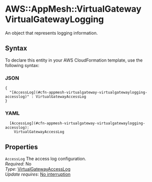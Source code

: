 # AWS::AppMesh::VirtualGateway VirtualGatewayLogging<a name="aws-properties-appmesh-virtualgateway-virtualgatewaylogging"></a>

An object that represents logging information\.

## Syntax<a name="aws-properties-appmesh-virtualgateway-virtualgatewaylogging-syntax"></a>

To declare this entity in your AWS CloudFormation template, use the following syntax:

### JSON<a name="aws-properties-appmesh-virtualgateway-virtualgatewaylogging-syntax.json"></a>

```
{
  "[AccessLog](#cfn-appmesh-virtualgateway-virtualgatewaylogging-accesslog)" : VirtualGatewayAccessLog
}
```

### YAML<a name="aws-properties-appmesh-virtualgateway-virtualgatewaylogging-syntax.yaml"></a>

```
  [AccessLog](#cfn-appmesh-virtualgateway-virtualgatewaylogging-accesslog):
    VirtualGatewayAccessLog
```

## Properties<a name="aws-properties-appmesh-virtualgateway-virtualgatewaylogging-properties"></a>

`AccessLog` <a name="cfn-appmesh-virtualgateway-virtualgatewaylogging-accesslog"></a>
The access log configuration\.  
_Required_: No  
_Type_: [VirtualGatewayAccessLog](aws-properties-appmesh-virtualgateway-virtualgatewayaccesslog.md)  
_Update requires_: [No interruption](https://docs.aws.amazon.com/AWSCloudFormation/latest/UserGuide/using-cfn-updating-stacks-update-behaviors.html#update-no-interrupt)
